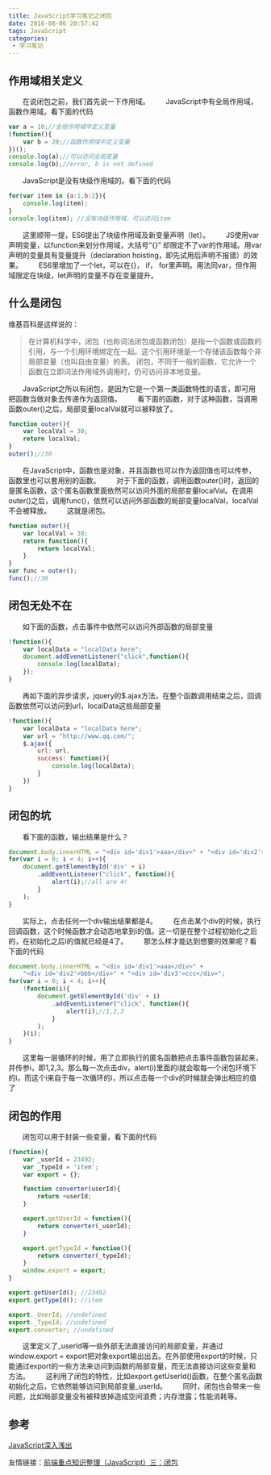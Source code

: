 ```yaml
---
title: JavaScript学习笔记之闭包
date: 2016-08-06 20:57:42
tags: JavaScript
categories:
 - 学习笔记
---
```


## 作用域相关定义
&emsp;&emsp;在说闭包之前，我们首先说一下作用域。
&emsp;&emsp;JavaScript中有全局作用域，函数作用域。看下面的代码
<!--more-->
``` js
var a = 10;//全局作用域中定义变量
(function(){
	var b = 20;//函数作用域中定义变量
})();
console.log(a);//可以访问全局变量
console.log(b);//error, b is not defined
```
&emsp;&emsp;JavaScript是没有块级作用域的。看下面的代码

``` js
for(var item in {a:1,b:2}){
	console.log(item);
}
console.log(item); //没有块级作用域，可以访问item
```
&emsp;&emsp;这里顺带一提，ES6提出了块级作用域及新变量声明（let）。
&emsp;&emsp;JS使用var声明变量，以function来划分作用域，大括号“{}” 却限定不了var的作用域。用var声明的变量具有变量提升（declaration hoisting，即先试用后声明不报错）的效果。
&emsp;&emsp;ES6里增加了一个let，可以在{}， if， for里声明。用法同var，但作用域限定在块级，let声明的变量不存在变量提升。
## 什么是闭包
维基百科是这样说的：
> 在计算机科学中，闭包（也称词法闭包或函数闭包）是指一个函数或函数的引用，与一个引用环境绑定在一起。这个引用环境是一个存储该函数每个非局部变量（也叫自由变量）的表。
> 闭包，不同于一般的函数，它允许一个函数在立即词法作用域外调用时，仍可访问非本地变量。

&emsp;&emsp;JavaScript之所以有闭包，是因为它是一个第一类函数特性的语言，即可用把函数当做对象去传递作为返回值。
&emsp;&emsp;看下面的函数，对于这种函数，当调用函数outer()之后，局部变量localVal就可以被释放了。

``` js
function outer(){
	var localVal = 30;
	return localVal;
}
outer();//30
```
&emsp;&emsp;在JavaScript中，函数也是对象，并且函数也可以作为返回值也可以传参，函数里也可以套用别的函数。
&emsp;&emsp;对于下面的函数，调用函数outer()时，返回的是匿名函数，这个匿名函数里面依然可以访问外面的局部变量localVal。在调用outer()之后，调用func()，依然可以访问外部函数的局部变量localVal，localVal不会被释放。
&emsp;&emsp;这就是闭包。
``` js
function outer(){
	var localVal = 30;
	return function(){
		return localVal;
	}
}
var func = outer();
func();//30
```
## 闭包无处不在
&emsp;&emsp;如下面的函数，点击事件中依然可以访问外部函数的局部变量
``` js
!function(){
	var localData = "localData here";
	document.addEvenetListener("click",function(){
		console.log(localData);
	});
}
```
&emsp;&emsp;再如下面的异步请求，jquery的$.ajax方法，在整个函数调用结束之后，回调函数依然可以访问到url，localData这些局部变量
``` js
!function(){
	var localData = "localData here";
	var url = "http://www.qq.com/";
	$.ajax({
		url: url,
		success: function(){
			console.log(localData);
		}
	})
}
```
## 闭包的坑
&emsp;&emsp;看下面的函数，输出结果是什么？
``` js
document.body.innerHTML = "<div id='div1'>aaa</div>" + "<div id='div2'>bbb</div>" + "<div id='div3'>ccc</div>";
for(var i = 0; i < 4; i++){
	document.getElementById('div' + i)
		.addEventListener("click", function(){
			alert(i);//all are 4!
		}
	);
}
```
&emsp;&emsp;实际上，点击任何一个div输出结果都是4。
&emsp;&emsp;在点击某个div的时候，执行回调函数，这个时候函数才会动态地拿到i的值。这一切是在整个过程初始化之后的，在初始化之后i的值就已经是4了。
&emsp;&emsp;那怎么样才能达到想要的效果呢？看下面的代码
``` js
document.body.innerHTML = "<div id='div1'>aaa</div>" +
	"<div id='div2'>bbb</div>" + "<div id='div3'>ccc</div>";
for(var i = 0; i < 4; i++){
	!function(i){
		document.getElementById('div' + i)
			.addEventListener("click", function(){
				alert(i);//1,2,3
			}
		);
	}(i);
}
```
&emsp;&emsp;这里每一层循环的时候，用了立即执行的匿名函数把点击事件函数包装起来，并传参i，即1,2,3。那么每一次点击div，alert(i)里面的i就会取每一个闭包环境下的i，而这个i来自于每一次循环的i，所以点击每一个div的时候就会弹出相应的值了
## 闭包的作用
&emsp;&emsp;闭包可以用于封装一些变量，看下面的代码
``` js
(function){
	var _userId = 23492;
	var _typeId = 'item';
	var export = {};

	function converter(userId){
		return +userId;
	}

	export.getUserId = function(){
		return converter(_userId);
	}

	export.getTypeId = function(){
		return converter(_typeId);
	}
	window.export = export;
}

export.getUserId(); //23492
export.getTypeId(); //item

export._UserId; //undefined
export._TypeId; //undefined
export.converter; //undefined
```
&emsp;&emsp;这里定义了_userId等一些外部无法直接访问的局部变量，并通过window.export = export把对象export输出出去。在外部使用export的时候，只能通过export的一些方法来访问到函数的局部变量，而无法直接访问这些变量和方法。
&emsp;&emsp;这利用了闭包的特性，比如export.getUserId()函数，在整个匿名函数初始化之后，它依然能够访问到局部变量_userId。
&emsp;&emsp;同时，闭包也会带来一些问题，比如局部变量没有被释放掉造成空间浪费；内存泄露；性能消耗等。
## 参考
[JavaScript深入浅出](http://www.imooc.com/learn/277)

友情链接：[前端重点知识整理（JavaScript）三：闭包](http://blog.csdn.net/seminelee/article/details/52131659)
